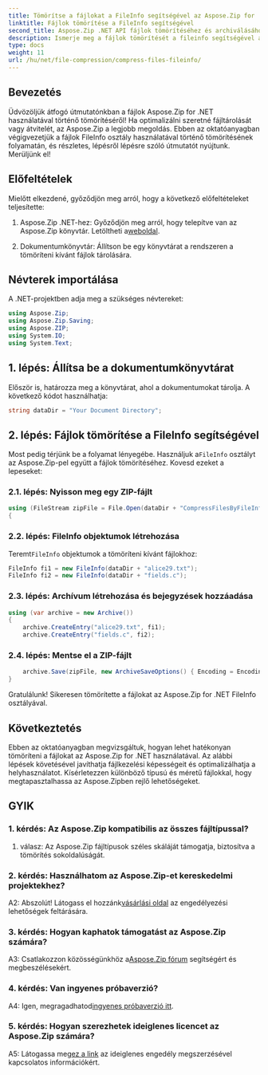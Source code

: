 ```yaml
---
title: Tömörítse a fájlokat a FileInfo segítségével az Aspose.Zip for .NET-ben
linktitle: Fájlok tömörítése a FileInfo segítségével
second_title: Aspose.Zip .NET API fájlok tömörítéséhez és archiválásához
description: Ismerje meg a fájlok tömörítését a fileinfo segítségével az Aspose.Zip for .NET segítségével. Kövesse lépésenkénti útmutatónkat a hatékony fájlkezelés érdekében.
type: docs
weight: 11
url: /hu/net/file-compression/compress-files-fileinfo/
---
```

## Bevezetés

Üdvözöljük átfogó útmutatónkban a fájlok Aspose.Zip for .NET használatával történő tömörítéséről! Ha optimalizálni szeretné fájltárolását vagy átvitelét, az Aspose.Zip a legjobb megoldás. Ebben az oktatóanyagban végigvezetjük a fájlok FileInfo osztály használatával történő tömörítésének folyamatán, és részletes, lépésről lépésre szóló útmutatót nyújtunk. Merüljünk el!

## Előfeltételek

Mielőtt elkezdené, győződjön meg arról, hogy a következő előfeltételeket teljesítette:

1.  Aspose.Zip .NET-hez: Győződjön meg arról, hogy telepítve van az Aspose.Zip könyvtár. Letöltheti a[weboldal](https://releases.aspose.com/zip/net/).

2. Dokumentumkönyvtár: Állítson be egy könyvtárat a rendszeren a tömöríteni kívánt fájlok tárolására.

## Névterek importálása

A .NET-projektben adja meg a szükséges névtereket:

```csharp
using Aspose.Zip;
using Aspose.Zip.Saving;
using Aspose.ZIP;
using System.IO;
using System.Text;
```

## 1. lépés: Állítsa be a dokumentumkönyvtárat

Először is, határozza meg a könyvtárat, ahol a dokumentumokat tárolja. A következő kódot használhatja:

```csharp
string dataDir = "Your Document Directory";
```

## 2. lépés: Fájlok tömörítése a FileInfo segítségével

 Most pedig térjünk be a folyamat lényegébe. Használjuk a`FileInfo` osztályt az Aspose.Zip-pel együtt a fájlok tömörítéséhez. Kovesd ezeket a lepeseket:

### 2.1. lépés: Nyisson meg egy ZIP-fájlt

```csharp
using (FileStream zipFile = File.Open(dataDir + "CompressFilesByFileInfo_out.zip", FileMode.Create))
{
```

### 2.2. lépés: FileInfo objektumok létrehozása

 Teremt`FileInfo` objektumok a tömöríteni kívánt fájlokhoz:

```csharp
FileInfo fi1 = new FileInfo(dataDir + "alice29.txt");
FileInfo fi2 = new FileInfo(dataDir + "fields.c");
```

### 2.3. lépés: Archívum létrehozása és bejegyzések hozzáadása

```csharp
using (var archive = new Archive())
{
    archive.CreateEntry("alice29.txt", fi1);
    archive.CreateEntry("fields.c", fi2);
```

### 2.4. lépés: Mentse el a ZIP-fájlt

```csharp
    archive.Save(zipFile, new ArchiveSaveOptions() { Encoding = Encoding.ASCII });
}
```

Gratulálunk! Sikeresen tömörítette a fájlokat az Aspose.Zip for .NET FileInfo osztályával.

## Következtetés

Ebben az oktatóanyagban megvizsgáltuk, hogyan lehet hatékonyan tömöríteni a fájlokat az Aspose.Zip for .NET használatával. Az alábbi lépések követésével javíthatja fájlkezelési képességeit és optimalizálhatja a helyhasználatot. Kísérletezzen különböző típusú és méretű fájlokkal, hogy megtapasztalhassa az Aspose.Zipben rejlő lehetőségeket.

## GYIK

### 1. kérdés: Az Aspose.Zip kompatibilis az összes fájltípussal?

1. válasz: Az Aspose.Zip fájltípusok széles skáláját támogatja, biztosítva a tömörítés sokoldalúságát.

### 2. kérdés: Használhatom az Aspose.Zip-et kereskedelmi projektekhez?

 A2: Abszolút! Látogass el hozzánk[vásárlási oldal](https://purchase.aspose.com/buy) az engedélyezési lehetőségek feltárására.

### 3. kérdés: Hogyan kaphatok támogatást az Aspose.Zip számára?

 A3: Csatlakozzon közösségünkhöz a[Aspose.Zip fórum](https://forum.aspose.com/c/zip/37) segítségért és megbeszélésekért.

### 4. kérdés: Van ingyenes próbaverzió?

 A4: Igen, megragadhatod[ingyenes próbaverzió itt](https://releases.aspose.com/).

### 5. kérdés: Hogyan szerezhetek ideiglenes licencet az Aspose.Zip számára?

 A5: Látogassa meg[ez a link](https://purchase.aspose.com/temporary-license/) az ideiglenes engedély megszerzésével kapcsolatos információkért.